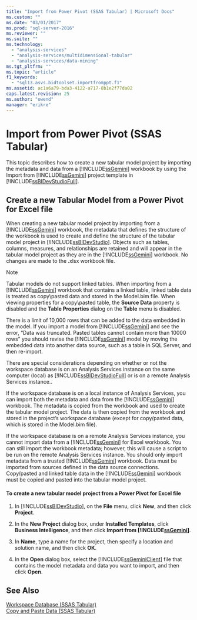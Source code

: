 ```yaml
---
title: "Import from Power Pivot (SSAS Tabular) | Microsoft Docs"
ms.custom: ""
ms.date: "03/01/2017"
ms.prod: "sql-server-2016"
ms.reviewer: ""
ms.suite: ""
ms.technology: 
  - "analysis-services"
  - "analysis-services/multidimensional-tabular"
  - "analysis-services/data-mining"
ms.tgt_pltfrm: ""
ms.topic: "article"
f1_keywords: 
  - "sql13.asvs.bidtoolset.importfromppt.f1"
ms.assetid: ac1a6a79-bda3-4122-a717-8b1e2f77da02
caps.latest.revision: 25
ms.author: "owend"
manager: "erikre"
---
```

# Import from Power Pivot (SSAS Tabular)
  This topic describes how to create a new tabular model project by importing the metadata and data from a [!INCLUDE[ssGemini](../../analysis-services/includes/ssgemini-md.md)] workbook by using the Import from [!INCLUDE[ssGemini](../../analysis-services/includes/ssgemini-md.md)] project template in [!INCLUDE[ssBIDevStudioFull](../../analysis-services/includes/ssbidevstudiofull-md.md)].  
  
## Create a new Tabular Model from a Power Pivot for Excel file  
 When creating a new tabular model project by importing from a [!INCLUDE[ssGemini](../../analysis-services/includes/ssgemini-md.md)] workbook, the metadata that defines the structure of the workbook is used to create and define the structure of the tabular model project in [!INCLUDE[ssBIDevStudio](../../analysis-services/includes/ssbidevstudio-md.md)]. Objects such as tables, columns, measures, and relationships are retained and will appear in the tabular model project as they are in the [!INCLUDE[ssGemini](../../analysis-services/includes/ssgemini-md.md)] workbook. No changes are made to the .xlsx workbook file.  
  
> [!NOTE]  
>  Tabular models do not support linked tables. When importing from a [!INCLUDE[ssGemini](../../analysis-services/includes/ssgemini-md.md)] workbook that contains a linked table, linked table data is treated as copy\pasted data and stored in the Model.bim file. When viewing properties for a copy\pasted table, the **Source Data** property is disabled and the **Table Properties** dialog on the **Table** menu is disabled.  
>   
>  There is a limit of 10,000 rows that can be added to the data embedded in the model. If you import a model from [!INCLUDE[ssGemini](../../analysis-services/includes/ssgemini-md.md)] and see the error, “Data was truncated. Pasted tables cannot contain more than 10000 rows” you should revise the [!INCLUDE[ssGemini](../../analysis-services/includes/ssgemini-md.md)] model by moving the embedded data into another data source, such as a table in SQL Server, and then re-import.  
  
 There are special considerations depending on whether or not the workspace database is on an Analysis Services instance on the same computer (local) as [!INCLUDE[ssBIDevStudioFull](../../analysis-services/includes/ssbidevstudiofull-md.md)] or is on a remote Analysis Services instance..  
  
 If the workspace database is on a local instance of Analysis Services, you can import both the metadata and data from the [!INCLUDE[ssGemini](../../analysis-services/includes/ssgemini-md.md)] workbook. The metadata is copied from the workbook and used to create the tabular model project. The data is then copied from the workbook and stored in the project’s workspace database (except for copy/pasted data, which is stored in the Model.bim file).  
  
 If the workspace database is on a remote Analysis Services instance, you cannot import data from a [!INCLUDE[ssGemini](../../analysis-services/includes/ssgemini-md.md)] for Excel workbook. You can still import the workbook metadata; however, this will cause a script to be run on the remote Analysis Services instance. You should only import metadata from a trusted [!INCLUDE[ssGemini](../../analysis-services/includes/ssgemini-md.md)] workbook. Data must be imported from sources defined in the data source connections. Copy/pasted and linked table data in the [!INCLUDE[ssGemini](../../analysis-services/includes/ssgemini-md.md)] workbook must be copied and pasted into the tabular model project.  
  
#### To create a new tabular model project from a Power Pivot for Excel file  
  
1.  In [!INCLUDE[ssBIDevStudio](../../analysis-services/includes/ssbidevstudio-md.md)], on the **File** menu, click **New**, and then click **Project**.  
  
2.  In the **New Project** dialog box, under **Installed Templates**, click **Business Intelligence**, and then click **Import from [!INCLUDE[ssGemini](../../analysis-services/includes/ssgemini-md.md)]**.  
  
3.  In  **Name**, type a name for the project, then specify a location and solution name, and then click **OK**.  
  
4.  In the **Open** dialog box, select the [!INCLUDE[ssGeminiClient](../../analysis-services/includes/ssgeminiclient-md.md)] file that contains the model metadata and data you want to import, and then click **Open**.  
  
## See Also  
 [Workspace Database &#40;SSAS Tabular&#41;](../../analysis-services/tabular-models/workspace-database-ssas-tabular.md)   
 [Copy and Paste Data &#40;SSAS Tabular&#41;](../../analysis-services/tabular-models/ssas-import-data-copy-and-paste-data.md)  
  
  